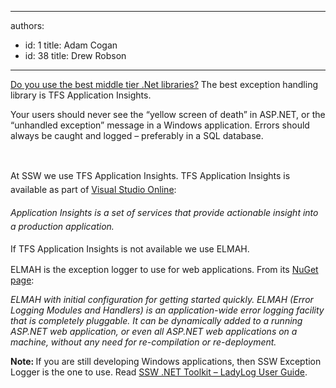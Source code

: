 

---
authors:
  - id: 1
    title: Adam Cogan
  - id: 38
    title: Drew Robson
---




<span class='intro'> <p>​<a href="/SoftwareDevelopment/RulesForErrorHandling/Pages/use-the-best-exception-handling-framework.aspx">Do&#160;you use the best middle tier .Net libraries?</a>&#160;The best exception handling library is TFS&#160;Application Insights​.</p><p>Your users should never see the “yellow screen of death” in ASP.NET, or the “unhandled exception” message in a Windows application. Errors should always be caught and logged – preferably in a SQL database.</p><p><br></p> </span>

<p>​<span style="line-height&#58;1.6;">At SSW we use TFS Application Insights.&#160;TFS Application Insights is available as part of&#160;<a href="http&#58;//msdn.microsoft.com/en-us/library/dn481095.aspx">Visual Studio Online​</a>&#58;</span></p><p class="greyBox">​ 
   <span style="line-height&#58;1.6;"></span>
   <span style="line-height&#58;1.6;"><em>Application Insights is a set of services that provide actionable insight into a production application.&#160;</em></span>​</p> 
<p style="line-height&#58;20px;">If TFS Application Insights&#160;is not available we use ELMAH.</p><p> 
   <span class="s1">ELMAH is the exception logger to use for web applications. From its 
      <span class="s2"> 
         <a href="https&#58;//www.nuget.org/packages/ELMAH">NuGet page</a>&#58;</span></span></p><p class="greyBox">
   <em>ELMAH with initial configuration for getting started quickly. ELMAH (Error Logging Modules and Handlers) is an application-wide error logging facility that is completely pluggable. It can be dynamically added to a running ASP.NET web application, or even all ASP.NET web applications on a machine, without any need for re-compilation or re-deployment.</em></p><p> 
   <strong>Note&#58; </strong>If you are still developing Windows applications, then SSW Exception Logger is the one to use. Read 
   <a href="http&#58;//www.ssw.com.au/ssw/NetToolKit/04ExceptionReporter.aspx">SSW .NET Toolkit – LadyLog User Guide</a>.</p>


